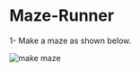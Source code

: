 # Maze-Runner

1- Make a maze as shown below.

![make maze](https://user-images.githubusercontent.com/109045277/210183708-82bfb19e-07a9-46cb-bb34-aa51b549d60e.png)

